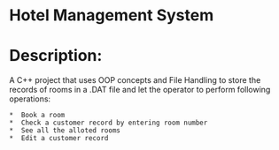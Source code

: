 # Hotel Management System

# Description:


A C++ project that uses OOP concepts and File Handling to store the records of rooms in a .DAT file and let the operator to perform following operations:

	*  Book a room
	*  Check a customer record by entering room number
	*  See all the alloted rooms
	*  Edit a customer record
